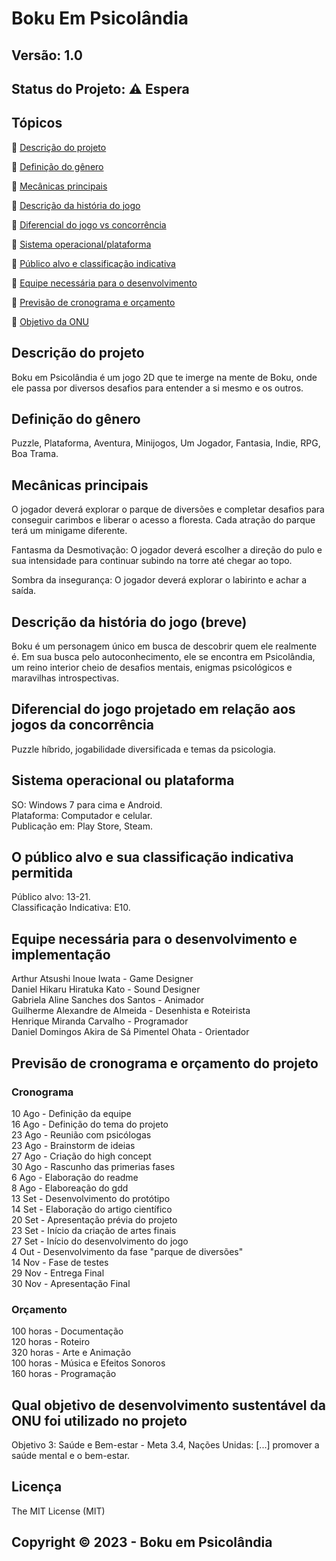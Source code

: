 # Boku Em Psicolândia
## Versão: 1.0 
## Status do Projeto: ⚠️ Espera

## Tópicos
🔹 [Descrição do projeto](/README.md#Descrição-do-projeto)

🔹 [Definição do gênero](/README.md#Definição-do-gênero)

🔹 [Mecânicas principais](/README.md#Mecânicas-principais)

🔹 [Descrição da história do jogo](/README.md#Descrição-da-história-do-jogo)

🔹 [Diferencial do jogo vs concorrência](/README.md#Diferencial-do-jogo-projetado-em-relação-aos-jogos-da-concorrência)

🔹 [Sistema operacional/plataforma](/README.md#Sistema-operacional-ou-plataforma)

🔹 [Público alvo e classificação indicativa ](/README.md#O-público-alvo-e-sua-classificação-indicativa-permitida)

🔹 [Equipe necessária para o desenvolvimento](/README.md#Equipe-necessária-para-o-desenvolvimento-e-implementação)

🔹 [Previsão de cronograma e orçamento](/README.md#Previsão-de-cronograma-e-orçamento-do-projeto)

🔹 [Objetivo da ONU](/README.md#Qual-objetivo-de-desenvolvimento-sustentável-da-ONU-foi-utilizado-no-projeto)

## Descrição do projeto
Boku em Psicolândia é um jogo 2D que te imerge na mente de Boku, onde ele passa por diversos desafios para entender a si mesmo e os outros.

## Definição do gênero
Puzzle, Plataforma, Aventura, Minijogos, Um Jogador, Fantasia, Indie, RPG, Boa Trama.

## Mecânicas principais
O jogador deverá explorar o parque de diversões e completar desafios para conseguir carimbos e liberar o acesso a floresta.
Cada atração do parque terá um minigame diferente.

Fantasma da Desmotivação:
O jogador deverá escolher a direção do pulo e sua intensidade para continuar subindo na torre até chegar ao topo.

Sombra da insegurança:
O jogador deverá explorar o labirinto e achar a saída.

## Descrição da história do jogo (breve)
Boku é um personagem único em busca de descobrir quem ele realmente é. Em sua busca pelo autoconhecimento, ele se encontra em Psicolândia, um reino interior cheio de desafios mentais, enigmas psicológicos e maravilhas introspectivas.

## Diferencial do jogo projetado em relação aos jogos da concorrência
Puzzle híbrido, jogabilidade diversificada e temas da psicologia.

## Sistema operacional ou plataforma
SO: Windows 7 para cima e Android.
<br>Plataforma: Computador e celular.
<br>Publicação em: Play Store, Steam.

## O público alvo e sua classificação indicativa permitida
Público alvo: 13-21.
<br>Classificação Indicativa: E10.

## Equipe necessária para o desenvolvimento e implementação
Arthur Atsushi Inoue Iwata - Game Designer<br>
Daniel Hikaru Hiratuka Kato - Sound Designer<br>
Gabriela Aline Sanches dos Santos - Animador<br>
Guilherme Alexandre de Almeida - Desenhista e Roteirista<br>
Henrique Miranda Carvalho - Programador<br>
Daniel Domingos Akira de Sá Pimentel Ohata - Orientador

## Previsão de cronograma e orçamento do projeto
### Cronograma
10 Ago - Definição da equipe<br>
16 Ago - Definição do tema do projeto<br>
23 Ago - Reunião com psicólogas<br>
23 Ago - Brainstorm de ideias<br>
27 Ago - Criação do high concept<br>
30 Ago - Rascunho das primerias fases<br>
 6 Ago - Elaboração do readme<br>
 8 Ago - Elaboreação do gdd<br>
13 Set - Desenvolvimento do protótipo<br>
14 Set - Elaboração do artigo científico<br>
20 Set - Apresentação prévia do projeto<br>
23 Set - Início da criação de artes finais<br>
27 Set - Início do desenvolvimento do jogo<br>
 4 Out - Desenvolvimento da fase "parque de diversões"<br>
14 Nov - Fase de testes<br>
29 Nov - Entrega Final<br>
30 Nov - Apresentação Final<br>

### Orçamento
100 horas - Documentação<br>
120 horas - Roteiro<br>
320 horas - Arte e Animação<br>
100 horas - Música e Efeitos Sonoros<br>
160 horas - Programação<br>

## Qual objetivo de desenvolvimento sustentável da ONU foi utilizado no projeto
Objetivo 3: Saúde e Bem-estar - Meta 3.4, Nações Unidas: [...] promover a saúde mental e o bem-estar.

## Licença
The MIT License (MIT)

## Copyright ©️ 2023 - Boku em Psicolândia
